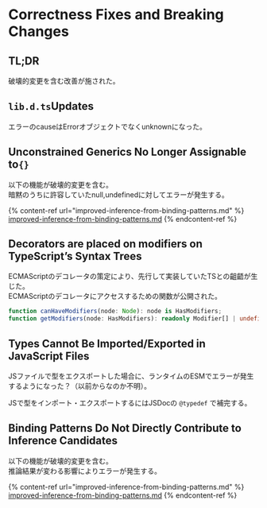 # Correctness Fixes and Breaking Changes

## TL;DR <a href="#libdts-updates" id="libdts-updates"></a>

破壊的変更を含む改善が施された。

## `lib.d.ts`Updates <a href="#libdts-updates" id="libdts-updates"></a>

エラーのcauseはErrorオブジェクトでなくunknownになった。

## Unconstrained Generics No Longer Assignable to`{}` <a href="#unconstrained-generics-no-longer-assignable-to" id="unconstrained-generics-no-longer-assignable-to"></a>

以下の機能が破壊的変更を含む。\
暗黙のうちに許容していたnull,undefinedに対してエラーが発生する。

{% content-ref url="improved-inference-from-binding-patterns.md" %}
[improved-inference-from-binding-patterns.md](improved-inference-from-binding-patterns.md)
{% endcontent-ref %}

## Decorators are placed on modifiers on TypeScript’s Syntax Trees

ECMAScriptのデコレータの策定により、先行して実装していたTSとの齟齬が生じた。\
ECMAScriptのデコレータにアクセスするための関数が公開された。

```typescript
function canHaveModifiers(node: Node): node is HasModifiers;
function getModifiers(node: HasModifiers): readonly Modifier[] | undefined;
```

## Types Cannot Be Imported/Exported in JavaScript Files

JSファイルで型をエクスポートした場合に、ランタイムのESMでエラーが発生するようになった？（以前からなのか不明）。

JSで型をインポート・エクスポートするにはJSDocの `@typedef` で補完する。

## Binding Patterns Do Not Directly Contribute to Inference Candidates <a href="#binding-patterns-do-not-directly-contribute-to-inference-candidates" id="binding-patterns-do-not-directly-contribute-to-inference-candidates"></a>

以下の機能が破壊的変更を含む。\
推論結果が変わる影響によりエラーが発生する。

{% content-ref url="improved-inference-from-binding-patterns.md" %}
[improved-inference-from-binding-patterns.md](improved-inference-from-binding-patterns.md)
{% endcontent-ref %}

